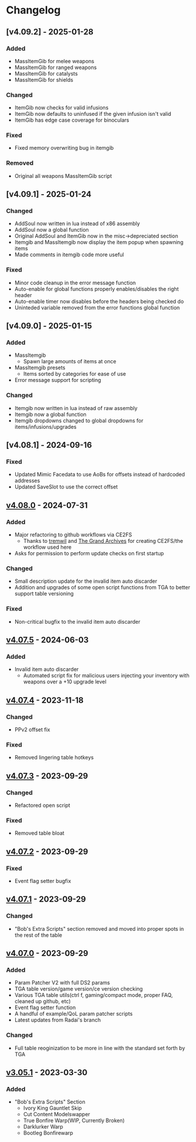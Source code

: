 # Changelog

## [v4.09.2] - 2025-01-28
### Added
  - MassItemGib for melee weapons
  - MassItemGib for ranged weapons
  - MassItemGib for catalysts
  - MassItemGib for shields
  
### Changed
  - ItemGib now checks for valid infusions
  - ItemGib now defaults to uninfused if the given infusion isn't valid
  - ItemGib has edge case coverage for binoculars

### Fixed
  - Fixed memory overwriting bug in itemgib

### Removed
  - Original all weapons MassItemGib script

## [v4.09.1] - 2025-01-24
### Changed
  - AddSoul now written in lua instead of x86 assembly
  - AddSoul now a global function
  - Original AddSoul and ItemGib now in the misc->depreciated section
  - Itemgib and MassItemgib now display the item popup when spawning items
  - Made comments in itemgib code more useful

### Fixed
  - Minor code cleanup in the error message function
  - Auto-enable for global functions properly enables/disables the right header
  - Auto-enable timer now disables before the headers being checked do
  - Uninteded variable removed from the error functions global function

## [v4.09.0] - 2025-01-15
### Added
  - MassItemgib
    - Spawn large amounts of items at once
  - MassItemgib presets
    - Items sorted by categories for ease of use
  - Error message support for scripting

### Changed
  - Itemgib now written in lua instead of raw assembly
  - Itemgib now a global function
  - Itemgib dropdowns changed to global dropdowns for items/infusions/upgrades

## [v4.08.1] - 2024-09-16
### Fixed
  - Updated Mimic Facedata to use AoBs for offsets instead of hardcoded addresses
  - Updated SaveSlot to use the correct offset

## [v4.08.0] - 2024-07-31
### Added
  - Major refactoring to github workflows via CE2FS
    - Thanks to [tremwil](https://github.com/tremwil) and [The Grand Archives](https://github.com/The-Grand-Archives) for creating CE2FS/the workflow used here
  - Asks for permission to perform update checks on first startup

### Changed
  - Small description update for the invalid item auto discarder
  - Addition and upgrades of some open script functions from TGA to better support table versioning

### Fixed
 - Non-critical bugfix to the invalid item auto discarder

## [v4.07.5] - 2024-06-03

### Added
  - Invalid item auto discarder
    - Automated script fix for malicious users injecting your inventory with weapons over a +10 upgrade level

## [v4.07.4] - 2023-11-18

### Changed
  - PPv2 offset fix

### Fixed
  - Removed lingering table hotkeys

## [v4.07.3] - 2023-09-29

### Changed
  - Refactored open script

### Fixed
  - Removed table bloat

## [v4.07.2] - 2023-09-29

### Fixed
  - Event flag setter bugfix

## [v4.07.1] - 2023-09-29

### Changed
  - "Bob's Extra Scripts" section removed and moved into proper spots in the rest of the table

## [v4.07.0] - 2023-09-29
### Added
 - Param Patcher V2 with full DS2 params
 - TGA table version/game version/ce version checking
 - Various TGA table utils(ctrl f, gaming/compact mode, proper FAQ, cleaned up github, etc)
 - Event flag setter function
 - A handful of example/QoL param patcher scripts
 - Latest updates from Radai's branch
### Changed
 - Full table reoginization to be more in line with the standard set forth by TGA

## [v3.05.1] - 2023-03-30
### Added
 - "Bob's Extra Scripts" Section
    - Ivory King Gauntlet Skip
    - Cut Content Modelswapper
    - True Bonfire Warp(WIP, Currently Broken)
    - Darklurker Warp
    - Bootleg Bonfirewarp 

[v4.08.0]: https://github.com/boblord14/Dark-Souls-2-SotFS-CT-Bob-Edition/compare/v4.7.5...v4.8.0
[v4.07.5]: https://github.com/boblord14/Dark-Souls-2-SotFS-CT-Bob-Edition/compare/v4.7.4...v4.7.5
[v4.07.4]: https://github.com/boblord14/Dark-Souls-2-SotFS-CT-Bob-Edition/compare/v4.7.3...v4.7.4
[v4.07.3]: https://github.com/boblord14/Dark-Souls-2-SotFS-CT-Bob-Edition/compare/v4.7.2...v4.7.3
[v4.07.2]: https://github.com/boblord14/Dark-Souls-2-SotFS-CT-Bob-Edition/compare/v4.7.1...v4.7.2
[v4.07.1]: https://github.com/boblord14/Dark-Souls-2-SotFS-CT-Bob-Edition/compare/v4.7.0...v4.7.1
[v4.07.0]: https://github.com/boblord14/Dark-Souls-2-SotFS-CT-Bob-Edition/compare/v3.5.1...v4.7.0
[v3.05.1]: https://github.com/boblord14/Dark-Souls-2-SotFS-CT-Bob-Edition/releases/tag/v3.5.1
